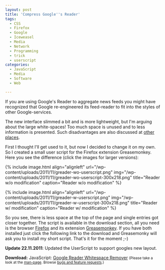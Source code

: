 ```yaml
---
layout: post
title: 'Compress Google''s Reader'
tags:
  - CSS
  - Firefox
  - Google
  - Iceweasel
  - Media
  - Network
  - Programming
  - trick
  - userscript
categories:
  - JavaScript
  - Media
  - Software
  - Web

---
```


If you are using Google's Reader to aggregate news feeds you might have recognized that Google re-engineered its feed-reader to fit into the styles of other Google-services.


The new interface slimmed a bit and is more lightweight, but I'm arguing about the large white-spaces! Too much space is unused and to less information is presented. Such disadvantages are also discussed at <a href="https://plus.google.com/100535338638690515335/posts/95ZsWiCG3xS/">other</a> <a href="http://netzwertig.com/2011/11/01/ohne-not-abgespeckt-der-neue-google-reader-ist-eine-grose-enttauschung/">places</a>.

First I thought I'll get used to it, but now I decided to change it on my own. So I created a small user script for the Firefox extension Greasemonkey. Here you see the difference (click the images for larger versions):

{% include image.html align="alignleft" url="/wp-content/uploads/2011/11/greader-wo-userscript.png" img="/wp-content/uploads/2011/11/greader-wo-userscript-300x218.png" title="Reader w/o modification" caption="Reader w/o modification" %}

{% include image.html align="alignleft" url="/wp-content/uploads/2011/11/greader-w-userscript.png" img="/wp-content/uploads/2011/11/greader-w-userscript-300x218.png" title="Reader w/ modification" caption="Reader w/ modification" %}

<div style="clear:both"> </div>

So you see, there is less space at the top of the page and single entries got closer together. The script is available in the download section, all you need is the browser <a href="http://www.mozilla.org/en-US/firefox/">Firefox</a> and its extension <a href="https://addons.mozilla.org/en-US/firefox/addon/greasemonkey/">Greasemonkey</a>. If you have both installed just click the following link to the download and Greasemonky will ask you to install my short script. That's it for the moment ;-)

<strong>Update 22.11.2011</strong>: Updated the UserScript to support googles new layout.

<div class="download"><strong>Download:</strong>
JavaScript: <a href='/wp-content/uploads/pipapo/user-scripts/google_reader_unspace.user.js'>Google Reader Whitespace Remover</a>
<small>(Please take a look at the <a href="/man-page/">man-page</a>. Browse <a href="https://bt.binfalse.de/">bugs and feature requests</a>.)</small>
</div>
